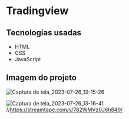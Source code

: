 # Tradingview

## Tecnologias usadas
- HTML
- CSS
- JavaScript
  
## Imagem do projeto
![Captura de tela_2023-07-26_13-15-26](https://github.com/Carlos-000/Tradingview/assets/139983395/2f95df91-4428-421a-a1d4-2bc9d131e22e)

![Captura de tela_2023-07-26_13-16-41](https://github.com/Carlos-000/Tradingview/assets/139983395/c6bc0092-a628-438e-a408-0fe51f69c054)
//https://streamtape.com/v/782WMVz0J6h849/